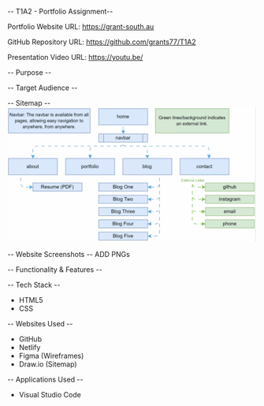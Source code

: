 -- T1A2 - Portfolio Assignment--

Portfolio Website URL:
https://grant-south.au

GitHub Repository URL:
https://github.com/grants77/T1A2

Presentation Video URL:
https://youtu.be/

-- Purpose --

-- Target Audience --

-- Sitemap --
![Sitemap](/docs/sitemap.gif)

-- Website Screenshots --
ADD PNGs

-- Functionality & Features --


-- Tech Stack --
- HTML5
- CSS

-- Websites Used --
- GitHub
- Netlify
- Figma (Wireframes)
- Draw.io (Sitemap)

-- Applications Used --
- Visual Studio Code